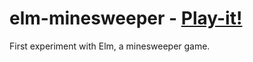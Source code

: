 # elm-minesweeper - [Play-it!](http://pavadeli.github.io/elm-minesweeper/)
First experiment with Elm, a minesweeper game.

